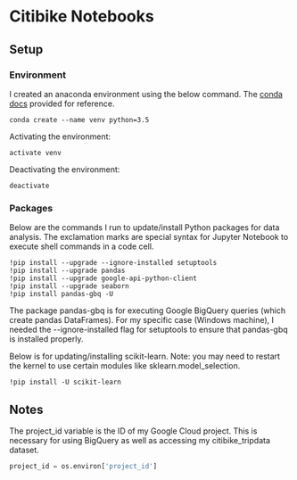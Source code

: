 # Citibike Notebooks

## Setup

### Environment

I created an anaconda environment using the below command. The [conda docs](https://conda.io/docs/user-guide/tasks/manage-environments.html) provided for reference.

```shell
conda create --name venv python=3.5
```

Activating the environment:

```shell
activate venv
```

Deactivating the environment:

```shell
deactivate
```

### Packages 

Below are the commands I run to update/install Python packages for data analysis. The exclamation marks are special syntax for Jupyter Notebook to execute shell commands in a code cell. 

```
!pip install --upgrade --ignore-installed setuptools
!pip install --upgrade pandas
!pip install --upgrade google-api-python-client
!pip install --upgrade seaborn
!pip install pandas-gbq -U
```

The package pandas-gbq is for executing Google BigQuery queries (which create pandas DataFrames). For my specific case (Windows machine), I needed the --ignore-installed flag for setuptools to ensure that pandas-gbq is installed properly.

Below is for updating/installing scikit-learn. Note: you may need to restart the kernel to use certain modules like sklearn.model_selection.

```
!pip install -U scikit-learn
```

## Notes

The project_id variable is the ID of my Google Cloud project. This is necessary for using BigQuery as well as accessing my citibike_tripdata dataset.

```python
project_id = os.environ['project_id']
```